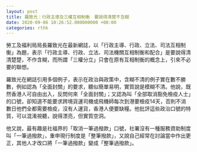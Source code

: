 ```yaml
---
layout: post
title: 羅致光：行政主導及三權互相制衡　要說得清楚不含糊
date: 2020-09-06 10:26:52.000000000 +08:00
categories: rthk
---
```


勞工及福利局局長羅致光在最新網誌，以「行政主導、行政、立法、司法互相制衡」為題，表示「行政主導、行政、立法、司法機關互相制衡和配合」是要說得清清楚楚，不作含糊，而所謂「三權分立」只會在原有互相制衡的概念上，引來不必要的聯想。

羅致光在網誌引用多個例子，表示在政治與政策中，含糊不清的例子實在數不勝數，例如認為「全面封關」的要求，聽似簡單易明，實質說是模糊不清。他說，既然香港人可自由出入，反問何來「全面封關」；又認為叫「全部取消豁免檢疫人士」的口號，卻知道不能要求跨境貨運司機或飛機師每次到港要檢疫14天，否則不消數日他們全都需要檢疫，沒有人運貨，香港人便要缺糧。他批評這些政治口號的特質，可以混淆視聽，說得漂亮，但實質空洞。

他又說，最有趣是社福界的「取消一筆過撥款」口號，社署沒有一種服務資助制度叫「一筆過撥款」，重申現行制度是「整筆撥款」，又說自己經常在討論當中作出更正，其他人才改口將「一筆過撥款」變成「整筆過撥款」。
